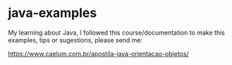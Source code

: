 # java-examples
My learning about Java, I followed this course/documentation to make this examples, tips or sugestions, please send me:

https://www.caelum.com.br/apostila-java-orientacao-objetos/
